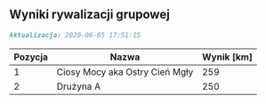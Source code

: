 ## Wyniki rywalizacji grupowej

```markdown
Aktualizacja: 2020-06-05 17:51:15
```

Pozycja | Nazwa | Wynik [km] |
------------ | -------------  | -------------
 1 |Ciosy Mocy aka Ostry Cień Mgły | 259 
 2 |Drużyna A | 250